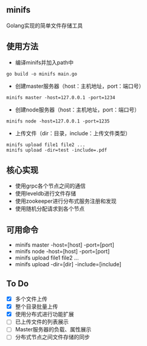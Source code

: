 ## minifs
Golang实现的简单文件存储工具

## 使用方法
- 编译minifs并加入path中

```
go build -o minifs main.go
```
- 创建master服务器（host：主机地址，port：端口号）

```
minifs master -host=127.0.0.1 -port=1234
```
- 创建node服务器（host：主机地址，port：端口号）

```
minifs node -host=127.0.0.1 -port=1235
```
- 上传文件（dir：目录，include：上传文件类型）

```
minifs upload file1 file2 ...
minifs upload -dir=test -include=.pdf
```  

## 核心实现
- 使用grpc各个节点之间的通信
- 使用leveldb进行文件存储
- 使用zookeeper进行分布式服务注册和发现
- 使用随机分配请求到各个节点

## 可用命令
- minifs master -host=[host] -port=[port] 
- minifs node -host=[host] -port=[port] 
- minifs upload file1 file2 ...
- minifs upload -dir=[dir] -include=[include]

## To Do
- [x] 多个文件上传
- [x] 整个目录批量上传
- [x] 使用分布式进行功能扩展
- [ ] 已上传文件的列表展示
- [ ] Master服务器的负载、属性展示
- [ ] 分布式节点之间文件存储的同步